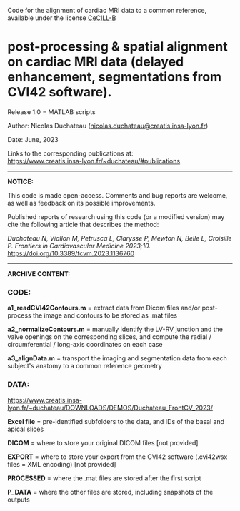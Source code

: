 Code for the alignment of cardiac MRI data to a common reference, available under the license [CeCILL-B](http://www.cecill.info/licences/Licence_CeCILL-B_V1-en.html)

# post-processing & spatial alignment on cardiac MRI data (delayed enhancement, segmentations from CVI42 software).

Release 1.0 = MATLAB scripts

Author: Nicolas Duchateau (nicolas.duchateau@creatis.insa-lyon.fr)

Date: June, 2023

Links to the corresponding publications at: <br/> https://www.creatis.insa-lyon.fr/~duchateau/#publications

------------------------------------------------------------------------------------------------------------------------
**NOTICE:**

This code is made open-access. Comments and bug reports are welcome, as well as feedback on its possible improvements.

Published reports of research using this code (or a modified version) may cite the following article that describes the method: 

*Duchateau N, Viallon M, Petrusca L, Clarysse P, Mewton N, Belle L, Croisille P. Frontiers in Cardiovascular Medicine 2023;10.* 
https://doi.org/10.3389/fcvm.2023.1136760

------------------------------------------------------------------------------------------------------------------------
**ARCHIVE CONTENT:**

### CODE:

**a1_readCVI42Contours.m** = extract data from Dicom files and/or post-process the image and contours to be stored as .mat files

**a2_normalizeContours.m** = manually identify the LV-RV junction and the valve openings on the corresponding slices, and compute the radial / circumferential / long-axis coordinates on each case

**a3_alignData.m** = transport the imaging and segmentation data from each subject's anatomy to a common reference geometry

### DATA: 
https://www.creatis.insa-lyon.fr/~duchateau/DOWNLOADS/DEMOS/Duchateau_FrontCV_2023/

**Excel file** = pre-identified subfolders to the data, and IDs of the basal and apical slices

**DICOM** = where to store your original DICOM files [not provided]

**EXPORT** = where to store your export from the CVI42 software (.cvi42wsx files = XML encoding) [not provided]

**PROCESSED** = where the .mat files are stored after the first script

**P_DATA** = where the other files are stored, including snapshots of the outputs


